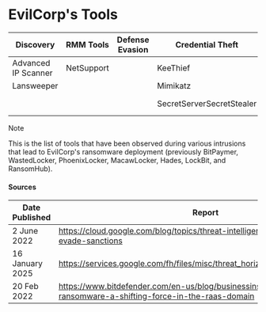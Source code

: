 # EvilCorp's Tools

| Discovery | RMM Tools | Defense Evasion | Credential Theft | OffSec | Networking | LOLBAS | Exfiltration |
|---|---|---|---|---|---|---|---|
| Advanced IP Scanner | NetSupport | | KeeThief | Cobalt Strike | | PsExec | MEGA |
| Lansweeper | | | Mimikatz | Mythic | | | RClone |
| | | | SecretServerSecretStealer | | | | Azure Blob Storage |


> [!NOTE]
> This is the list of tools that have been observed during various intrusions that lead to EvilCorp's ransomware deployment (previously BitPaymer, WastedLocker, PhoenixLocker, MacawLocker, Hades, LockBit, and RansomHub).

#### Sources
| Date Published | Report |
|---|---|
| 2 June 2022	| https://cloud.google.com/blog/topics/threat-intelligence/unc2165-shifts-to-evade-sanctions |
| 16 January 2025 | https://services.google.com/fh/files/misc/threat_horizons_report_h1_2025.pdf |
| 20 Feb 2022 | https://www.bitdefender.com/en-us/blog/businessinsights/akira-ransomware-a-shifting-force-in-the-raas-domain |

